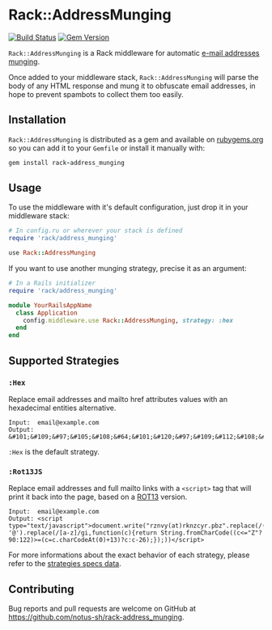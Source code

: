 # Rack::AddressMunging

[![Build Status](https://travis-ci.org/notus-sh/rack-address_munging.svg?branch=master)](https://travis-ci.org/notus-sh/rack-address_munging)
[![Gem Version](https://badge.fury.io/rb/rack-address_munging.svg)](https://badge.fury.io/rb/rack-address_munging)

`Rack::AddressMunging` is a Rack middleware for automatic [e-mail addresses munging](https://en.wikipedia.org/wiki/Address_munging).

Once added to your middleware stack, `Rack::AddressMunging` will parse the body of any HTML response and mung it to obfuscate email addresses, in hope to prevent spambots to collect them too easily.

## Installation

`Rack::AddressMunging` is distributed as a gem and available on [rubygems.org](https://rubygems.org/gems/rack-address_munging) so you can add it to your `Gemfile` or install it manually with:

```ruby
gem install rack-address_munging
```

## Usage

To use the middleware with it's default configuration, just drop it in your middleware stack:

```ruby
# In config.ru or wherever your stack is defined
require 'rack/address_munging'

use Rack::AddressMunging
```

If you want to use another munging strategy, precise it as an argument:

```ruby
# In a Rails initializer
require 'rack/address_munging'

module YourRailsAppName
  class Application
    config.middleware.use Rack::AddressMunging, strategy: :hex
  end
end
```

## Supported Strategies

### `:Hex`

Replace email addresses and mailto href attributes values with an hexadecimal entities alternative.

    Input:  email@example.com
    Output: &#101;&#109;&#97;&#105;&#108;&#64;&#101;&#120;&#97;&#109;&#112;&#108;&#101;&#46;&#99;&#111;&#109;

`:Hex` is the default strategy.

### `:Rot13JS`

Replace email addresses and full mailto links with a `<script>` tag that will print it back into the page, based on a [ROT13](https://en.wikipedia.org/wiki/ROT13) version.

    Input:  email@example.com
    Output: <script type="text/javascript">document.write("rznvy(at)rknzcyr.pbz".replace(/(at)/, '@').replace(/[a-z]/gi,function(c){return String.fromCharCode((c<="Z"?90:122)>=(c=c.charCodeAt(0)+13)?c:c-26);});))</script>

For more informations about the exact behavior of each strategy, please refer to the [strategies specs data](https://github.com/notus-sh/rack-address_munging/blob/master/spec/data/strategy.yml).

## Contributing

Bug reports and pull requests are welcome on GitHub at <https://github.com/notus-sh/rack-address_munging>.
